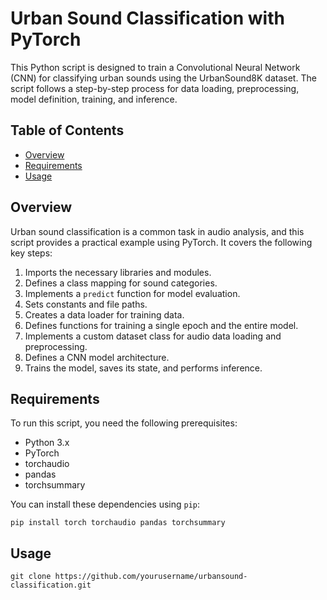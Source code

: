 # Urban Sound Classification with PyTorch

This Python script is designed to train a Convolutional Neural Network (CNN) for classifying urban sounds using the UrbanSound8K dataset. The script follows a step-by-step process for data loading, preprocessing, model definition, training, and inference.

## Table of Contents

- [Overview](#overview)
- [Requirements](#requirements)
- [Usage](#usage)

## Overview

Urban sound classification is a common task in audio analysis, and this script provides a practical example using PyTorch. It covers the following key steps:

1. Imports the necessary libraries and modules.
2. Defines a class mapping for sound categories.
3. Implements a `predict` function for model evaluation.
4. Sets constants and file paths.
5. Creates a data loader for training data.
6. Defines functions for training a single epoch and the entire model.
7. Implements a custom dataset class for audio data loading and preprocessing.
8. Defines a CNN model architecture.
9. Trains the model, saves its state, and performs inference.

## Requirements

To run this script, you need the following prerequisites:

- Python 3.x
- PyTorch
- torchaudio
- pandas
- torchsummary

You can install these dependencies using `pip`:
```
pip install torch torchaudio pandas torchsummary
```

## Usage
```
git clone https://github.com/yourusername/urbansound-classification.git
```



